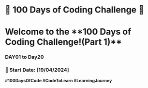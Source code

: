 # 🚀 100 Days of Coding Challenge 🚀


<h1> Welcome to the **100 Days of Coding Challenge!(Part 1)** </h1>

### **DAY01 to Day20**

### 📅 Start Date: [19/04/2024]


**#100DaysOfCode     #CodeToLearn    #LearningJourney**

